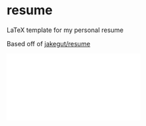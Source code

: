 # resume
LaTeX template for my personal resume

Based off of [jakegut/resume](https://github.com/jakegut/resume/)   

![resume.pdf](resume.pdf)
